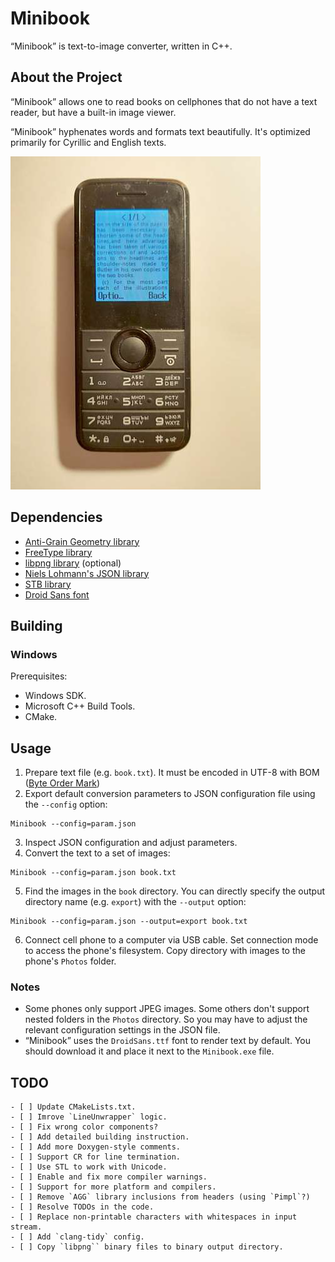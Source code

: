 # Minibook

“Minibook” is text-to-image converter, written in C++.

## About the Project

“Minibook” allows one to read books on cellphones that do not have a text reader, but have a built-in image viewer.

“Minibook” hyphenates words and formats text beautifully. It's optimized primarily for Cyrillic and English texts.

![Sample](./doc/sample.jpg)

## Dependencies

- [Anti-Grain Geometry library](https://github.com/ghaerr/agg-2.6)
- [FreeType library](http://freetype.org)
- [libpng library](http://www.libpng.org/pub/png/libpng.html) (optional)
- [Niels Lohmann's JSON library](https://github.com/nlohmann/json)
- [STB library](https://github.com/nothings/stb)
- [Droid Sans font](https://fonts.adobe.com/fonts/droid-sans)

## Building

### Windows

Prerequisites: 
- Windows SDK.
- Microsoft C++ Build Tools.
- CMake.

## Usage

1. Prepare text file (e.g. `book.txt`). It must be encoded in UTF-8 with BOM ([Byte Order Mark](https://en.wikipedia.org/wiki/Byte_order_mark))
2. Export default conversion parameters to JSON configuration file using the `--config` option:
```
Minibook --config=param.json 
```
3. Inspect JSON configuration and adjust parameters.
4. Convert the text to a set of images:
```
Minibook --config=param.json book.txt
```
5. Find the images in the `book` directory. You can directly specify the output directory name (e.g. `export`) with the  `--output` option:
```
Minibook --config=param.json --output=export book.txt
```
6. Connect cell phone to a computer via USB cable. Set connection mode to access the phone's filesystem. Copy directory with images to the phone's `Photos` folder.

### Notes

- Some phones only support JPEG images. Some others don't support nested folders in the `Photos` directory. So you may have to adjust the relevant configuration settings in the JSON file.
- “Minibook” uses the `DroidSans.ttf` font to render text by default. You should download it and place it next to the  `Minibook.exe` file.

## TODO

```
- [ ] Update CMakeLists.txt.
- [ ] Imrove `LineUnwrapper` logic.
- [ ] Fix wrong color components?
- [ ] Add detailed building instruction.
- [ ] Add more Doxygen-style comments.
- [ ] Support CR for line termination.
- [ ] Use STL to work with Unicode.
- [ ] Enable and fix more compiler warnings.
- [ ] Support for more platform and compilers.
- [ ] Remove `AGG` library inclusions from headers (using `Pimpl`?)
- [ ] Resolve TODOs in the code.
- [ ] Replace non-printable characters with whitespaces in input stream.
- [ ] Add `clang-tidy` config.
- [ ] Copy `libpng`` binary files to binary output directory.
